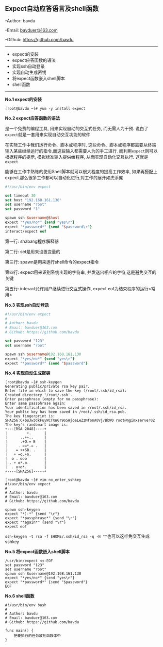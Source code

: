 ## Expect自动应答语言及shell函数

-Author: bavdu

-Email: bavduer@163.com

-Github: https://github.com/bavdu

---

- expect的安装
- expect应答函数的语法
- 实现ssh自动登录
- 实现自动生成密钥
- 将expect函数嵌入shell脚本
- shell函数

---

**No.1 expect的安装**

```shell
[root@bavdu ~]# yum -y install expect
```



**No.2 expect应答函数的语法**

是一个免费的编程工具, 用来实现自动的交互式任务, 而无需人为干预. 说白了`expect`就是一套用来实现自动交互功能的软件

在实际工作中我们运行命令、脚本或程序时, 这些命令、脚本或程序都需要从终端输入某些继续运行的指令,而这些输入都需要人为的手工进行. 而利用`expect`则可以根据程序的提示, 模拟标准输入提供给程序, 从而实现自动化交互执行. 这就是`expect`

能够在工作中熟练的使用Shell脚本就可以很大程度的提高工作效率, 如果再搭配上expect,那么很多工作都可以自动化进行,对工作的展开如虎添翼

```tcl
#!/usr/bin/env expect

set timeout 30
set host "192.168.161.130"
set username "root"
set password "1"

spawn ssh $username@$host
expect "*yes/no*" {send "yes\r"}
expect "*password*" {send "$password\r"}
interact/expect eof
```

第一行: shabang程序解释器

第二行: set是用来设置变量的

第三行: spawn是用来运行shell命令的expect指令

第四行: expect用来识别系统出现的字符串, 并发送出相应的字符,这是避免交互的关键

第五行: interact允许用户继续进行交互式操作, expect eof为结束程序的运行<常用>



**No.3 实现ssh自动登录**

```tcl
#!/usr/bin/env expect
# 
# Author: bavdu
# Email: bavduer@163.com
# Github: https://github.com/bavdu

set password "123"
set username "root"

spawn ssh $username@192.168.161.130
expect "*yes/no*" {send "yes\r"}
expect "*password*" {send "$password"}
```



**No.4 实现自动生成密钥**

```shell
[root@bavdu ~]# ssh-keygen
Generating public/private rsa key pair.
Enter file in which to save the key (/root/.ssh/id_rsa):
Created directory '/root/.ssh'.
Enter passphrase (empty for no passphrase):
Enter same passphrase again:
Your identification has been saved in /root/.ssh/id_rsa.
Your public key has been saved in /root/.ssh/id_rsa.pub.
The key fingerprint is:
SHA256:C+buJw3dkFuyWCTXWGr9oSHjoaLeZzMfonA0Vj/BbW0 root@nginxserver02
The key's randomart image is:
+---[RSA 2048]----+
|         +.      |
|      ..++..     |
|      .+O.= E    |
|     . ==*.= .   |
|    = ++SB. .    |
|   + =o.+o.      |
|  o . ooo        |
| . + o*.o.       |
|  . o+o*.        |
+----[SHA256]-----+

[root@bavdu ~]# vim no_enter_sshkey
#!/usr/bin/env expect
# 
# Author: bavdu
# Email: bavduer@163.com
# Github: https://github.com/bavdu

spawn ssh-keygen
expect "*):*" {send "\r"}
expect "*passphrase*" {send "\r"}
expect "*again*" {send "\r"}
expect eof
```

`ssh-keygen -t rsa -f $HOME/.ssh/id_rsa -q -N ""`也可以这样免交互生成sshkey



**No.5 将expect函数嵌入shell脚本**

```shell
/usr/bin/expect <<-EOF
set password "123"
set username "root"
spawn ssh $username@192.168.161.130
expect "*yes/no*" {send "yes\r"}
expect "*password*" {send "$password"}
EOF
```



**No.6 shell函数**

```shell
#!/usr/bin/env bash
# 
# Author: bavdu
# Email: bavduer@163.com
# Github: https://github.com/bavdu

func main() {
    把要执行的任务放到函数体中
}
```

